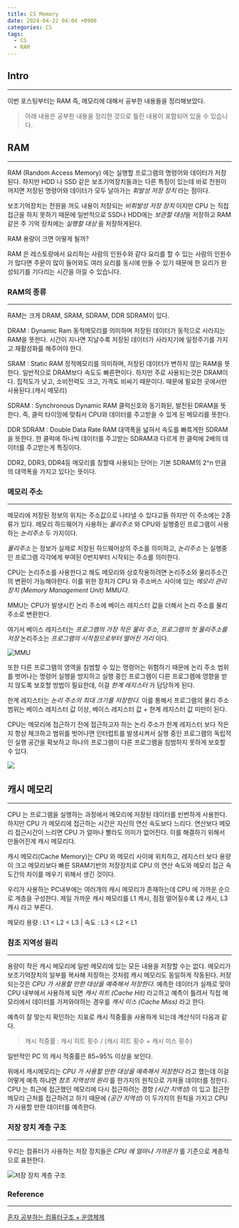 ```yaml
---
title: CS Memory
date: 2024-04-22 04:04 +0900
categories: CS
tags:
  - CS
  - RAM
---
```

## Intro
---
이번 포스팅부터는 RAM 즉, 메모리에 대해서 공부한 내용들을 정리해보았다.
>아래 내용은 공부한 내용을 정리한 것으로 틀린 내용이 포함되어 있을 수 있습니다.  

## RAM
---
RAM (Random Access Memory) 에는 실행할 프로그램의 명령어와 데이터가 저장된다.
하지만 HDD 나 SSD 같은 보조기억장치들과는 다른 특징이 있는데 바로 전원이 꺼지면 저장된 명령어와 데이터가 모두 날아가는 *휘발성 저장 장치* 라는 점이다.

보조기억장치는 전원을 꺼도 내용이 저장되는 *비휘발성 저장 장치* 이지만 CPU 는 직접 접근을 하지 못하기 때문에 일반적으로 SSD나 HDD에는 *보관할 대상*을 저장하고 RAM같은 주 기억 장치에는 *실행할 대상* 을 저장하게된다.

RAM 용량이 크면 어떻게 될까?

RAM 은 레스토랑에서 요리하는 사람의 인원수와 같다 요리를 할 수 있는 사람의 인원수가 많다면 주문이 많이 들어와도 여러 요리를 동시에 만들 수 있기 때문에 한 요리가 완성되기를 기다리는 시간을 아낄 수 있습니다.

### RAM의 종류
---
RAM는 크게 DRAM, SRAM, SDRAM, DDR SDRAM이 있다.

DRAM : Dynamic Ram 동적메모리를 의미하며 저장된 데이터가 동적으로 사라지는 RAM을 뜻한다.
시간이 지나면 지날수록 저장된 데이터가 사라지기에 일정주기를 가지고 재활성화를 해주어야 한다.

SRAM : Static RAM 정적메모리를 의미하며, 저장된 데이터가 변하지 않는 RAM을 뜻한다.
일반적으로 DRAM보다 속도도 빠른편이다. 하지만 주로 사용되는것은 DRAM이다.
집적도가 낮고, 소비전력도 크고, 가격도 비싸기 때문이다. 때문에 필요한 곳에서만 사용된다.(캐시 메모리)

SDRAM : Synchronous Dynamic RAM 클럭신호와 동기화된, 발전된 DRAM을 뜻한다.
즉, 클럭 타이밍에 맞춰서 CPU와 데이터를 주고받을 수 있게 된 메모리를 뜻한다.

DDR SDRAM : Double Data Rate RAM 대역폭을 넓혀서 속도를 빠륵게한 SDRAM을 뜻한다.
한 클럭에 하나씩 데이터를 주고받는 SDRAM과 다르게 한 클럭에 2배의 데이터를 주고받는게 특징이다.

DDR2, DDR3, DDR4등 메모리를 칭할때 사용되는 단어는 기본 SDRAM의 2^n 만큼의 대역폭을 가지고 있다는 뜻이다.

### 메모리 주소
---
메모리에 저장된 정보의 위치는 주소값으로 나타낼 수 있다고들 하지만 이 주소에는 2종류가 있다.
메모리 하드웨어가 사용하는 *물리주소* 와 CPU와 실행중인 프로그램이 사용하는 *논리주소* 두 가지이다.

*물리주소* 는 정보가 실제로 저장된 하드웨어상의 주소를 의미하고,
*논리주소* 는 실행중인 프로그램 각각에게 부여된 0번지부터 시작되는 주소를 의미한다.

CPU는 논리주소를 사용한다고 해도 메모리와 상호작용하려면 논리주소와 물리주소간의 변환이 가능해야한다.
이를 위한 장치가 CPU 와 주소버스 사이에 있는 *메모리 관리 장치 (Memory Management Unit) MMU다.*

MMU는 CPU가 발생시킨 논리 주소에 베이스 레지스터 값을 더해서 논리 주소를 물리 주소로 변환한다.

여기서 베이스 레지스터는 *프로그램의 가장 작은 물리 주소, 프로그램의 첫 물리주소를 저장*
논리주소는 *프로그램의 시작점으로부터 떨어진 거리* 이다.

![MMU](MMU.png)

또한 다른 프로그램의 영역을 침범할 수 있는 명령어는 위험하기 때문에 논리 주소 범위를 벗어나는 명령어 실행을 방지하고 실행 중인 프로그램이 다른 프로그램에 영향을 받지 않도록 보호할 방법이 필요한데, 이걸 *한계 레지스터* 가 담당하게 된다.

한계 레지스터는 *논리 주소의 최대 크기를 저장한다.* 이를 통해서 프로그램의 물리 주소 범위는 베이스 레지스터 값 이상, 베이스 레지스터 값 + 한계 레지스터 값 미만이 된다.

CPU는 메모리에 접근하기 전에 접근하고자 하는 논리 주소가 한계 레지스터 보다 작은지 항상 체크하고 범위를 벗어나면 인터럽트를 발생시켜서 실행 중인 프로그램의 독립적인 실행 공간을 확보하고 하나의 프로그램이 다른 프로그램을 침범하지 못하게 보호할 수 있다.

![](MMU%20Interupt.png)

## 캐시 메모리
---
CPU 는 프로그램을 실행하는 과정에서 메모리에 저장된 데이터를 빈번하게 사용한다. 하지만 CPU 가 메모리에 접근하는 시간은 자신의 연산 속도보다 느리다. 연산보다 메모리 접근시간이 느리면 CPU 가 얼마나 빨라도 의미가 없어진다. 이를 해결하기 위해서 만들어진게 캐시 메모리다.

캐시 메모리(Cache Memory)는 CPU 와 메모리 사이에 위치하고, 레지스터 보다 용량이 크고 메모리보다 빠른 SRAM기반의 저장장치로 CPU 의 연산 속도와 메모리 접근 속도간의 차이를 메우기 위해서 생긴 것이다.

우리가 사용하는 PC내부에는 여러개의 캐시 메모리가 존재하는데 CPU 에 가까운 순으로 계층을 구성한다. 제일 가까운 캐시 메모리를 L1 캐시, 점점 멀어질수록 L2 캐시, L3 캐시 라고 부른다. 

메모리 용량 : L1 < L2 < L3  | 속도 : L3 < L2 < L1
### 참조 지역성 원리
---
용량이 작은 캐시 메모리에 일반 메모리에 있는 모든 내용을 저장할 수는 없다. 메모리가 보조기억장치의 일부를 복사해 저장하는 것처럼 캐시 메모리도 동일하게 작동된다. 저장되는것은 *CPU 가 사용할 만한 대상을 예측해서 저장한다.*  예측한 데이터가 실제로 맞아 CPU 내부에서 사용하게 되면 *캐시 히트 (Cache Hit)* 라고하고 예측이 틀려서 직접 메모리에서 데이터를 가져와야하는 경우를 *캐시 미스 (Cache Miss)* 라고 한다.

예측이 잘 맞는지 확인하는 지표로 캐시 적중률을 사용하게 되는데 계산식이 다음과 같다.

> 캐시 적중률 : 캐시 히트 횟수 / (캐시 히트 횟수 + 캐시 미스 횟수)

일반적인 PC 의 캐시 적중률은 85~95% 이상을 보인다.

위에서 캐시메모리는  *CPU 가 사용할 만한 대상을 예측해서 저장한다* 라고 했는데 이걸 어떻게 예측 하냐면
*참조 지역성의 원리* 를 한가지의 원칙으로 가져올 데이터를 정한다. CPU 는 최근에 접근했던 메모리에 다시 접근하려는 경향 *(시간 지역성)* 이 있고 접근한 메모리 근처를 접근하려고 하기 때문에 *(공간 지역성)* 이 두가지의 원칙을 가지고 CPU 가 사용할 만한 데이터를 예측한다.

### 저장 장치 계층 구조
---
우리는 컴퓨터가 사용하는 저장 장치들은 *CPU 에 얼마나 가까운가* 를 기준으로 계층적으로 표현한다.

  ![저장 장치 계층 구조](저장장치계층구조.png)


### Reference
---
[혼자 공부하는 컴퓨터구조 + 운영체제](https://product.kyobobook.co.kr/detail/S000061584886?utm_source=google&utm_medium=cpc&utm_campaign=googleSearch&gt_network=g&gt_keyword=&gt_target_id=aud-901091942354:dsa-1974044871038&gt_campaign_id=9979905549&gt_adgroup_id=132556570510&gad_source=1&gclid=CjwKCAjw8diwBhAbEiwA7i_sJbemSZyZm0pluIpaRXmbDOv8OEM3pQz0DIO1xd-cECAIwupwQLnvOBoCb1wQAvD_BwE)
